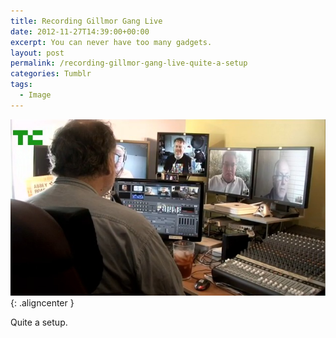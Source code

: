 ```yaml
---
title: Recording Gillmor Gang Live
date: 2012-11-27T14:39:00+00:00
excerpt: You can never have too many gadgets.
layout: post
permalink: /recording-gillmor-gang-live-quite-a-setup
categories: Tumblr
tags:
  - Image
---
```

![Gillmor Gang Recording Setup](/images/2012/gillmor-gang-recording-setup.jpg){: .aligncenter }

Quite a setup.